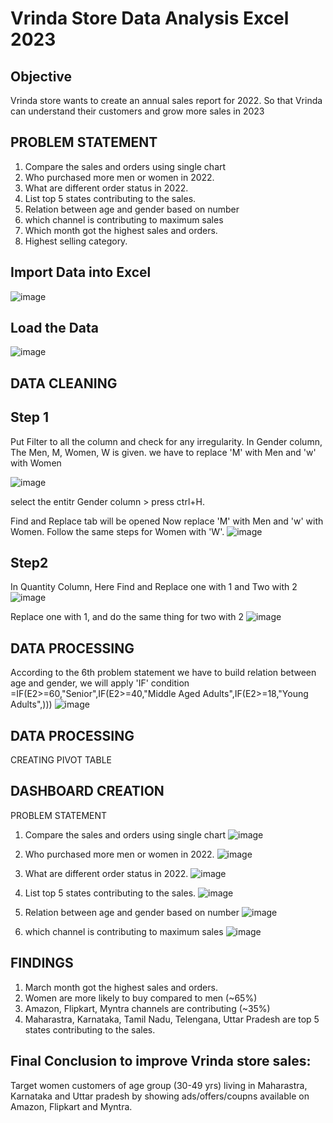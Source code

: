 # Vrinda Store Data Analysis Excel 2023
## Objective
Vrinda store wants to create an annual sales report for 2022. So that Vrinda can understand their customers and grow more sales in 2023

## PROBLEM STATEMENT
1. Compare the sales and orders using single chart
2. Who purchased more men or women in 2022.
3. What are different order status in 2022.
4. List top 5 states contributing to the sales.
5. Relation between age and gender based on number
6. which channel is contributing to maximum sales
7. Which month got the highest sales and orders.
8. Highest selling category.

## Import Data into Excel 
![image](https://github.com/PRATHAMESH9743/Vrinda_store_Analysis/assets/154798147/9a4ef5f6-0253-475d-a588-9f812ac06ad2)

## Load the Data
![image](https://github.com/PRATHAMESH9743/Vrinda_store_Analysis/assets/154798147/45dbe21d-dc70-4878-9c9a-7c2193dc426b)

## DATA CLEANING
## Step 1
Put Filter to all the column and check for any irregularity.
In Gender column, The Men, M, Women, W is given. we have to replace 'M' with Men and 'w' with Women

![image](https://github.com/PRATHAMESH9743/Vrinda_store_Analysis/assets/154798147/5b838dc0-9f71-4db5-93c6-e92a57bc21c6)

select the entitr Gender column > press ctrl+H. 

Find and Replace tab will be opened
Now replace 'M' with Men and 'w' with Women. Follow the same steps for Women with 'W'. 
![image](https://github.com/PRATHAMESH9743/Vrinda_store_Analysis/assets/154798147/83f5ac41-00a3-4628-9de3-2a730817e2ab)

## Step2
In Quantity Column, Here Find and Replace one with 1 and Two with 2
![image](https://github.com/PRATHAMESH9743/Vrinda_store_Analysis/assets/154798147/2331b3b2-d9d5-4008-b979-e32205a22868)

Replace one with 1, and do the same thing for two with 2
![image](https://github.com/PRATHAMESH9743/Vrinda_store_Analysis/assets/154798147/4f2b28ed-c3b9-4037-8b4f-9bc3f4b29842)

## DATA PROCESSING
According to the 6th problem statement
we have to build relation between age and gender,
we will apply 'IF' condition
=IF(E2>=60,"Senior",IF(E2>=40,"Middle Aged Adults",IF(E2>=18,"Young Adults",)))
![image](https://github.com/PRATHAMESH9743/Vrinda_store_Analysis/assets/154798147/df14470b-cf42-4b87-bc94-bee954ab3830)

## DATA PROCESSING
CREATING PIVOT TABLE

## DASHBOARD CREATION
PROBLEM STATEMENT
1. Compare the sales and orders using single chart
![image](https://github.com/PRATHAMESH9743/Vrinda_store_Analysis/assets/154798147/15aa7214-521e-4ea4-904b-d82f0a31e63c)

2. Who purchased more men or women in 2022.
![image](https://github.com/PRATHAMESH9743/Vrinda_store_Analysis/assets/154798147/e5ab5fd6-5243-4171-951d-99e817b83fca)

3. What are different order status in 2022.
![image](https://github.com/PRATHAMESH9743/Vrinda_store_Analysis/assets/154798147/2a8eb126-cd21-47ad-9265-8c35844b4a35)

4. List top 5 states contributing to the sales.
![image](https://github.com/PRATHAMESH9743/Vrinda_store_Analysis/assets/154798147/e30e596c-78f7-4112-be4c-458046edbe8e)

5. Relation between age and gender based on number
![image](https://github.com/PRATHAMESH9743/Vrinda_store_Analysis/assets/154798147/3bc9177c-9781-464e-8fb9-a5310f2a1573)

6. which channel is contributing to maximum sales
![image](https://github.com/PRATHAMESH9743/Vrinda_store_Analysis/assets/154798147/e5d87be2-49b1-4ac1-a844-85946060e864)

## FINDINGS
1. March month got the highest sales and orders.
2. Women are more likely to buy compared to men (~65%)
3. Amazon, Flipkart, Myntra channels are contributing (~35%)
4. Maharastra, Karnataka, Tamil Nadu, Telengana, Uttar Pradesh are top 5 states contributing to the sales.

## Final Conclusion to improve Vrinda store sales:
Target women customers of age group (30-49 yrs) living in Maharastra, Karnataka and Uttar pradesh by showing ads/offers/coupns available on Amazon, Flipkart and Myntra.











